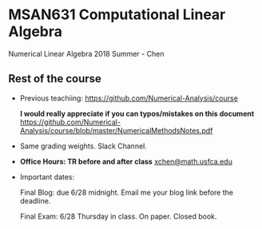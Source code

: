 # MSAN631 Computational Linear Algebra
Numerical Linear Algebra 2018 Summer - Chen

## Rest of the course

- Previous teachiing: https://github.com/Numerical-Analysis/course

  **I would really appreciate if you can typos/mistakes on this document**
https://github.com/Numerical-Analysis/course/blob/master/NumericalMethodsNotes.pdf

- Same grading weights. Slack Channel. 

- **Office Hours: TR before and after class**
  xchen@math.usfca.edu

- Important dates:
  
  Final Blog: due 6/28 midnight. Email me your blog link before the deadline.
  
  Final Exam: 6/28 Thursday in class. On paper. Closed book.
